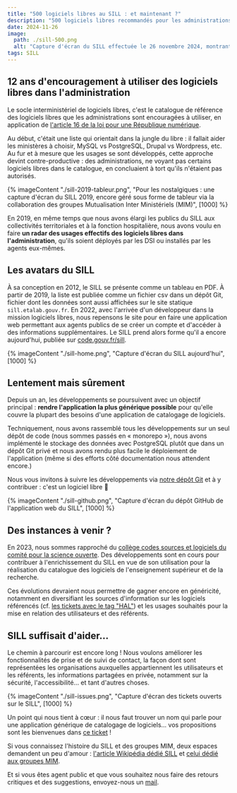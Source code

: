 ```yaml
---
title: "500 logiciels libres au SILL : et maintenant ?"
description: "500 logiciels libres recommandés pour les administrations : quelles suites pour le SILL ?"
date: 2024-11-26
image:
  path: ./sill-500.png
  alt: "Capture d'écran du SILL effectuée le 26 novembre 2024, montrant 500 logiciels libres référencés, 1891 utilisateurs inscrits, 660 référents et 195 organismes représentés."
tags: SILL
---
```


## 12 ans d'encouragement à utiliser des logiciels libres dans l'administration

Le socle interministériel de logiciels libres, c'est le catalogue de référence des logiciels libres que les administrations sont encouragées à utiliser, en application de [l'article 16 de la loi pour une République numérique](https://www.legifrance.gouv.fr/jorf/article_jo/JORFARTI000033203039).

Au début, c'était une liste qui orientait dans la jungle du libre : il fallait aider les ministères à choisir, MySQL vs PostgreSQL, Drupal vs Wordpress, etc. Au fur et à mesure que les usages se sont développés, cette approche devint contre-productive : des administrations, ne voyant pas certains logiciels libres dans le catalogue, en concluaient à tort qu'ils n'étaient pas autorisés.  

{% imageContent "./sill-2019-tableur.png", "Pour les nostalgiques : une capture d'écran du SILL 2019, encore géré sous forme de tableur via la collaboration des groupes Mutualisation Inter Ministériels (MIM)", [1000] %}

En 2019, en même temps que nous avons élargi les publics du SILL aux collectivités territoriales et à la fonction hospitalière, nous avons voulu en faire **un radar des usages effectifs des logiciels libres dans l'administration**, qu'ils soient déployés par les DSI ou installés par les agents eux-mêmes.

## Les avatars du SILL

À sa conception en 2012, le SILL se présente comme un tableau en PDF. À partir de 2019, la liste est publiée comme un fichier csv dans un dépôt Git, fichier dont les données sont aussi affichées sur le site statique `sill.etalab.gouv.fr`. En 2022, avec l'arrivée d'un développeur dans la mission logiciels libres, nous repensons le site pour en faire une application web permettant aux agents publics de se créer un compte et d'accéder à des informations supplémentaires. Le SILL prend alors forme qu'il a encore aujourd'hui, publiée sur [code.gouv.fr/sill](https://code.gouv.fr/sill).

{% imageContent "./sill-home.png", "Capture d'écran du SILL aujourd'hui", [1000] %}

## Lentement mais sûrement

Depuis un an, les développements se poursuivent avec un objectif principal : **rendre l'application la plus générique possible** pour qu'elle couvre la plupart des besoins d'une application de catalogage de logiciels.

Techniquement, nous avons rassemblé tous les développements sur un seul dépôt de code (nous sommes passés en « monorepo »), nous avons implémenté le stockage des données avec PostgreSQL plutôt que dans un dépôt Git privé et nous avons rendu plus facile le déploiement de l'application (même si des efforts côté documentation nous attendent encore.)
  
Nous vous invitons à suivre les développements via [notre dépôt Git](https://github.com/codegouvfr/sill) et à y contribuer : c'est un logiciel libre 🧢
  
{% imageContent "./sill-github.png", "Capture d'écran du dépôt GitHub de l'application web du SILL", [1000] %}

## Des instances à venir ?

En 2023, nous sommes rapproché du [collège codes sources et logiciels du comité pour la science ouverte](https://www.ouvrirlascience.fr/college-codes-sources-et-logiciels/). Des développements sont en cours pour contribuer à l'enrichissement du SILL en vue de son utilisation pour la réalisation du catalogue des logiciels de l'enseignement supérieur et de la recherche.

Ces évolutions devraient nous permettre de gagner encore en généricité, notamment en diversifiant les sources d'information sur les logiciels référencés (cf. [les tickets avec le tag "HAL"](https://github.com/codegouvfr/sill/issues?q=is%3Aissue+is%3Aopen+label%3AHAL)) et les usages souhaités pour la mise en relation des utilisateurs et des référents.

## SILL suffisait d'aider...

Le chemin à parcourir est encore long ! Nous voulons améliorer les fonctionnalités de prise et de suivi de contact, la façon dont sont représentées les organisations auxquelles appartiennent les utilisateurs et les référents, les informations partagées en privée, notamment sur la sécurité, l'accessibilité... et tant d'autres choses.

{% imageContent "./sill-issues.png", "Capture d'écran des tickets ouverts sur le SILL", [1000] %}

Un point qui nous tient à cœur : il nous faut trouver un nom qui parle pour une application générique de catalogage de logiciels... vos propositions sont les bienvenues dans [ce ticket](https://github.com/codegouvfr/sill/issues/189) !

Si vous connaissez l'histoire du SILL et des groupes MIM, deux espaces demandent un peu d'amour : [l'article Wikipédia dédié SILL](https://fr.wikipedia.org/wiki/Socle_interminist%C3%A9riel_de_logiciels_libres) et [celui dédié aux groupes MIM](https://fr.wikipedia.org/wiki/Mutualisation_interminist%C3%A9rielle_pour_un_environnement_de_travail_ouvert).

Et si vous êtes agent public et que vous souhaitez nous faire des retours critiques et des suggestions, envoyez-nous un [mail](mailto:sill@code.gouv.fr).
